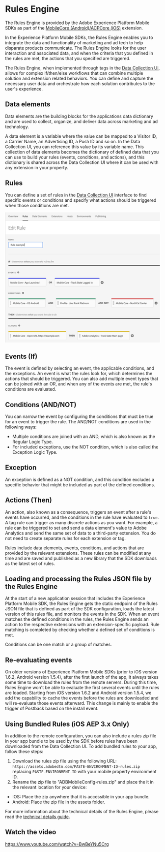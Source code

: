 # Rules Engine

The Rules Engine is provided by the Adobe Experience Platform Mobile SDKs as part of the [MobileCore (Android)/ACPCore (iOS)](../index.md) extension.

In the Experience Platform Mobile SDKs, the Rules Engine enables you to integrate the data and functionality of marketing and ad tech to help disparate products communicate. The Rules Engine looks for the user interaction and associated data, and when the criteria that you defined in the rules are met, the actions that you specified are triggered.

The Rules Engine, when implemented through tags in the [Data Collection UI](https://experience.adobe.com/#/data-collection/), allows for complex if/then/else workflows that can combine multiple solution and extension related behaviors. You can define and capture the necessary user data and orchestrate how each solution contributes to the user's experience.

## Data elements

Data elements are the building blocks for the applications data dictionary and are used to collect, organize, and deliver data across marketing and ad technology.

A data element is a variable where the value can be mapped to a Visitor ID, a Carrier Name, an Advertising ID, a Push ID and so on. In the Data Collection UI, you can reference this value by its variable name. This collection of data elements becomes the dictionary of defined data that you can use to build your rules (events, conditions, and actions), and this dictionary is shared across the Data Collection UI where it can be used with any extension in your property.

## Rules

You can define a set of rules in the [Data Collection UI](https://experience.adobe.com/#/data-collection/) interface to find specific events or conditions and specify what actions should be triggered when those conditions are met.

![](./assets/index/rule-example.png)

## Events (If)

The event is defined by selecting an event, the applicable conditions, and the exceptions. An event is what the rules look for, which determines the actions that should be triggered. You can also add multiple event types that can be joined with an OR, and when any of the events are met, the rule's conditions are evaluated.

## Conditions (AND/NOT)

You can narrow the event by configuring the conditions that must be true for an event to trigger the rule. The AND/NOT conditions are used in the following ways:

* Multiple conditions are joined with an AND, which is also known as the Regular Logic Type. 
* For included exceptions, use the NOT condition, which is also called the Exception Logic Type. 

## Exception

An exception is defined as a NOT condition, and this condition excludes a specific behavior that might be included as part of the defined conditions.

## Actions (Then)

An action, also known as a consequence, triggers an event after a rule's events have occurred, and the conditions in the rule have evaluated to `true`. A tag rule can trigger as many discrete actions as you want. For example, a rule can be triggered to set and send a data element's value to Adobe Analytics and send the same set of data to a third-party extension. You do not need to create separate rules for each extension or tag.

Rules include data elements, events, conditions, and actions that are provided by the relevant extensions. These rules can be modified at any time and are saved and published as a new library that the SDK downloads as the latest set of rules.

## Loading and processing the Rules JSON file by the Rules Engine

At the start of a new application session that includes the Experience Platform Mobile SDK, the Rules Engine gets the static endpoint of the Rules JSON file that is defined as part of the SDK configuration, loads the latest version of this rules file, and monitors the events in the SDK. When an event matches the defined conditions in the rules, the Rules Engine sends an action to the respective extensions with an extension-specific payload. Rule matching is completed by checking whether a defined set of conditions is met.

<InlineAlert variant="info" slots="text"/>

Conditions can be one match or a group of matches.

## Re-evaluating events

On older versions of Experience Platform Mobile SDKs (prior to iOS version 1.6.2, Android version 1.5.4), after the first launch of the app, it always takes some time to download the rules from the remote servers. During this time, Rules Engine won't be able to evaluate the first several events until the rules are loaded. Starting from iOS version 1.6.2 and Android version 1.5.4, we add the capability to cache the events before the rules are downloaded and will re-evaluate those events afterward. This change is mainly to enable the trigger of Postback based on the install event.

## Using Bundled Rules (iOS AEP 3.x Only)

In addition to the remote configuration, you can also include a rules zip file in your app bundle to be used by the SDK before rules have been downloaded from the Data Collection UI. To add bundled rules to your app, follow these steps:
1. Download the rules zip file using the following URL: `https://assets.adobedtm.com/PASTE-ENVIRONMENT-ID-rules.zip` replacing `PASTE-ENVIRONMENT-ID` with your mobile property environment ID. 
2. Rename the zip file to "ADBMobileConfig-rules.zip" and place the it in the relevant location for your device:
- IOS: Place the zip anywhere that it is accessible in your app bundle.
- Android: Place the zip file in the assets folder.

For more information about the technical details of the Rules Engine, please read the [technical details guide](./technical-details).

## Watch the video

<Media slots="video"/>

<https://www.youtube.com/watch?v=BwBeYNu5Crg>

